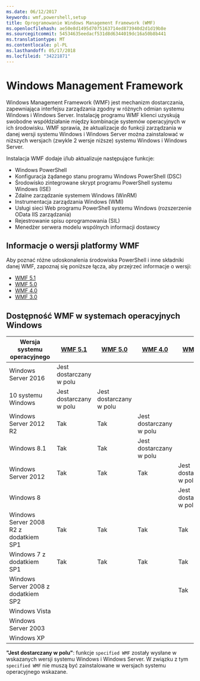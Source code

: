 ```yaml
---
ms.date: 06/12/2017
keywords: wmf,powershell,setup
title: Oprogramowanie Windows Management Framework (WMF)
ms.openlocfilehash: ae50e8d1495d7075163714ed873940d2d1d19b8e
ms.sourcegitcommit: 54534635eedacf531d8d6344019dc16a50b8b441
ms.translationtype: MT
ms.contentlocale: pl-PL
ms.lasthandoff: 05/17/2018
ms.locfileid: "34221871"
---
```

# <a name="windows-management-framework"></a>Windows Management Framework

Windows Management Framework (WMF) jest mechanizm dostarczania, zapewniająca interfejsu zarządzania zgodny w różnych odmian systemu Windows i Windows Server.
Instalację programu WMF klienci uzyskują swobodne współdziałanie między kombinacje systemów operacyjnych w ich środowisku.
WMF sprawia, że aktualizacje do funkcji zarządzania w danej wersji systemu Windows i Windows Server można zainstalować w niższych wersjach (zwykle 2 wersje niższe) systemu Windows i Windows Server.

Instalacja WMF dodaje i/lub aktualizuje następujące funkcje:

- Windows PowerShell
- Konfiguracja żądanego stanu programu Windows PowerShell (DSC)
- Środowisko zintegrowane skrypt programu PowerShell systemu Windows (ISE)
- Zdalne zarządzanie systemem Windows (WinRM)
- Instrumentacja zarządzania Windows (WMI)
- Usługi sieci Web programu PowerShell systemu Windows (rozszerzenie OData IIS zarządzania)
- Rejestrowanie spisu oprogramowania (SIL)
- Menedżer serwera modelu wspólnych informacji dostawcy

## <a name="wmf-release-notes"></a>Informacje o wersji platformy WMF

Aby poznać różne udoskonalenia środowiska PowerShell i inne składniki danej WMF, zapoznaj się poniższe łącza, aby przejrzeć informacje o wersji:

- [WMF 5.1](5.1/release-notes.md)
- [WMF 5.0](5.0/releasenotes.md)
- [WMF 4.0](https://download.microsoft.com/download/3/D/6/3D61D262-8549-4769-A660-230B67E15B25/Windows%20Management%20Framework%204%200%20Release%20Notes.docx)
- [WMF 3.0](https://download.microsoft.com/download/E/7/6/E76850B8-DA6E-4FF5-8CCE-A24FC513FD16/WMF%203%20Release%20Notes.docx)

## <a name="wmf-availability-across-windows-operating-systems"></a>Dostępność WMF w systemach operacyjnych Windows

| Wersja systemu operacyjnego | [WMF 5.1](https://aka.ms/wmf51download) | [WMF 5.0](https://aka.ms/wmf5download) | [WMF 4.0](https://aka.ms/wmf4download) |  [WMF 3.0](https://aka.ms/wmf3download) | [WMF 2.0](https://aka.ms/wmf2download) |
| ------------------------ | ----------- | ----------- | ----------- | ------------ |  ------------- |
| Windows Server 2016 | Jest dostarczany w polu |  |  |  |  |
| 10 systemu Windows | Jest dostarczany w polu | Jest dostarczany w polu  | | | |
| Windows Server 2012 R2| Tak | Tak | Jest dostarczany w polu |  |  |
| Windows 8.1 | Tak | Tak |  Jest dostarczany w polu |  |  |
| Windows Server 2012 | Tak | Tak | Tak |  Jest dostarczany w polu | |
| Windows 8 |  |  |  | Jest dostarczany w polu | |
| Windows Server 2008 R2 z dodatkiem SP1 | Tak | Tak | Tak |  Tak| Jest dostarczany w polu |
| Windows 7 z dodatkiem SP1  | Tak | Tak | Tak | Tak | Jest dostarczany w polu |
| Windows Server 2008 z dodatkiem SP2 | | | | Tak | Tak |
| Windows Vista | | | | | Tak |
| Windows Server 2003| | | |  | Tak |
| Windows XP | | | |  | Tak |

**"Jest dostarczany w polu"**: funkcje `specified WMF` zostały wysłane w wskazanych wersji systemu Windows i Windows Server.
W związku z tym `specified WMF` nie muszą być zainstalowane w wersjach systemu operacyjnego wskazane.
